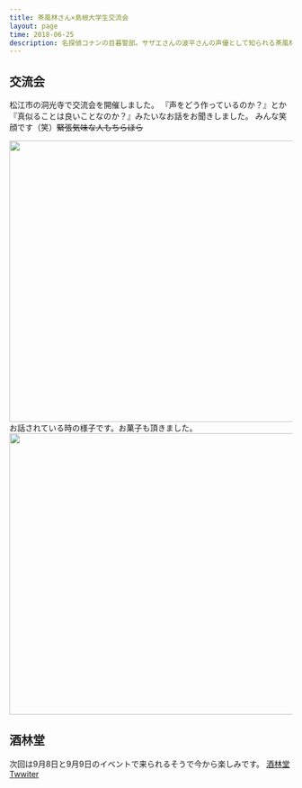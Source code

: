 ```yaml
---
title: 茶風林さん×島根大学生交流会
layout: page
time: 2018-06-25
description: 名探偵コナンの目暮警部。サザエさんの波平さんの声優として知られる茶風林さんとものづくり部Pimや漫画研究会の方々で交流しました。
---
```


## 交流会
松江市の洞光寺で交流会を開催しました。 
『声をどう作っているのか？』とか『真似ることは良いことなのか？』みたいなお話をお聞きしました。 
みんな笑顔です（笑）~~緊張気味な人もちらほら~~
<div style="text-align: center;">
<img src="{{ '/img/activity/2018-06-25-0.jpg' | prepend: site.baseurl | prepend: site.url }}" width="800" height="500" />  
</div>
お話されている時の様子です。お菓子も頂きました。
<div style="text-align: center;">
<img src="{{ '/img/activity/2018-06-25-1.jpg' | prepend: site.baseurl | prepend: site.url }}" width="800" height="500" />  
</div>

## 酒林堂
次回は9月8日と9月9日のイベントで来られるそうで今から楽しみです。
[酒林堂](http://www.syurindou.com/)
[Twwiter](https://twitter.com/ayakashi_yakumo)

